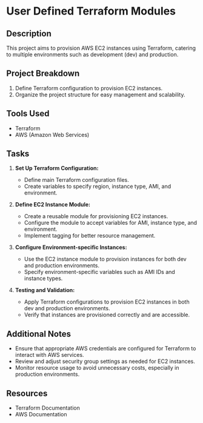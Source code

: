 # User Defined Terraform Modules

## Description

This project aims to provision AWS EC2 instances using Terraform, catering to multiple environments such as development (dev) and production.

## Project Breakdown

1.  Define Terraform configuration to provision EC2 instances.
2.  Organize the project structure for easy management and scalability.

## Tools Used

- Terraform
- AWS (Amazon Web Services)

## Tasks

1.  **Set Up Terraform Configuration:**

    - Define main Terraform configuration files.
    - Create variables to specify region, instance type, AMI, and environment.

2.  **Define EC2 Instance Module:**

    - Create a reusable module for provisioning EC2 instances.
    - Configure the module to accept variables for AMI, instance type, and environment.
    - Implement tagging for better resource management.

3.  **Configure Environment-specific Instances:**

    - Use the EC2 instance module to provision instances for both dev and production environments.
    - Specify environment-specific variables such as AMI IDs and instance types.

4.  **Testing and Validation:**

    - Apply Terraform configurations to provision EC2 instances in both dev and production environments.
    - Verify that instances are provisioned correctly and are accessible.

## Additional Notes

- Ensure that appropriate AWS credentials are configured for Terraform to interact with AWS services.
- Review and adjust security group settings as needed for EC2 instances.
- Monitor resource usage to avoid unnecessary costs, especially in production environments.

## Resources

- Terraform Documentation
- AWS Documentation
